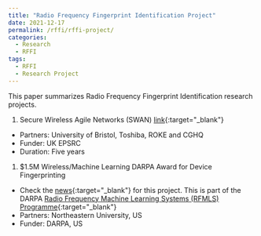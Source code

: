 ```yaml
---
title: "Radio Frequency Fingerprint Identification Project"
date: 2021-12-17
permalink: /rffi/rffi-project/
categories:
  - Research
  - RFFI
tags:
  - RFFI
  - Research Project
---
```


This paper summarizes Radio Frequency Fingerprint Identification  research projects.


1. Secure Wireless Agile Networks (SWAN) [link](https://www.swan-partnership.ac.uk/about-swan/){:target="_blank"}
* Partners: University of Bristol, Toshiba, ROKE and CGHQ
* Funder: UK EPSRC
* Duration: Five years

1. $1.5M Wireless/Machine Learning DARPA Award for Device Fingerprinting 
* Check the [news](https://coe.northeastern.edu/news/1-5m-wireless-machine-learning-darpa-award-for-device-fingerprinting/){:target="_blank"} for this project. This is part of the DARPA [Radio Frequency Machine Learning Systems (RFMLS) Programme](https://www.darpa.mil/program/radio-frequency-machine-learning-systems){:target="_blank"}
* Partners: Northeastern University, US
* Funder: DARPA, US
